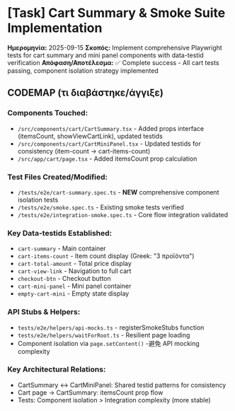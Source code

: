 # [Task] Cart Summary & Smoke Suite Implementation
**Ημερομηνία:** 2025-09-15
**Σκοπός:** Implement comprehensive Playwright tests for cart summary and mini panel components with data-testid verification
**Απόφαση/Αποτέλεσμα:** ✅ Complete success - All cart tests passing, component isolation strategy implemented

## CODEMAP (τι διαβάστηκε/άγγιξε)

### Components Touched:
- `/src/components/cart/CartSummary.tsx` - Added props interface (itemsCount, showViewCartLink), updated testids
- `/src/components/cart/CartMiniPanel.tsx` - Updated testids for consistency (item-count → cart-items-count)
- `/src/app/cart/page.tsx` - Added itemsCount prop calculation

### Test Files Created/Modified:
- `/tests/e2e/cart-summary.spec.ts` - **NEW** comprehensive component isolation tests
- `/tests/e2e/smoke.spec.ts` - Existing smoke tests verified
- `/tests/e2e/integration-smoke.spec.ts` - Core flow integration validated

### Key Data-testids Established:
- `cart-summary` - Main container
- `cart-items-count` - Item count display (Greek: "3 προϊόντα")
- `cart-total-amount` - Total price display
- `cart-view-link` - Navigation to full cart
- `checkout-btn` - Checkout button
- `cart-mini-panel` - Mini panel container
- `empty-cart-mini` - Empty state display

### API Stubs & Helpers:
- `tests/e2e/helpers/api-mocks.ts` - registerSmokeStubs function
- `tests/e2e/helpers/waitForRoot.ts` - Resilient page loading
- Component isolation via `page.setContent()` -避免 API mocking complexity

### Key Architectural Relations:
- CartSummary ↔ CartMiniPanel: Shared testid patterns for consistency
- Cart page → CartSummary: itemsCount prop flow
- Tests: Component isolation > Integration complexity (more stable)